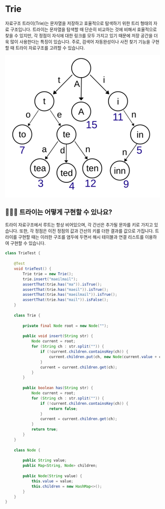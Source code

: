 # Trie

자료구조 트라이(Trie)는 문자열을 저장하고 효율적으로 탐색하기 위한 트리 형태의 자료 구조입니다. 트라이는 문자열을 탐색할 때 단순히 비교하는 것에 비해서 효율적으로 찾을 수 있지만, 각 정점이 자식에 대한 링크를 모두 가지고 있기 때문에 저장 공간을 더욱 많이 사용한다는 특징이 있습니다. 주로, 검색어 자동완성이나 사전 찾기 기능을 구현할 때 트라이 자료구조를 고려할 수 있습니다.

<img src="../../assets/images/Trie.png">

## 🤷🏻‍♂️ 트라이는 어떻게 구현할 수 있나요?

트라이 자료구조에서 루트는 항상 비어있으며, 각 간선은 추가될 문자를 키로 가지고 있습니다. 또한, 각 정점은 이전 정점의 값과 간선의 키를 더한 결과를 값으로 가집니다. 트라이를 구현할 때는 이러한 구조를 염두에 두면서 해시 테이블과 연결 리스트를 이용하여 구현할 수 있습니다.

```java
class TrieTest {

    @Test
    void trieTest() {
        Trie trie = new Trie();
        trie.insert("maeilmail");
        assertThat(trie.has("ma")).isTrue();
        assertThat(trie.has("maeil")).isTrue();
        assertThat(trie.has("maeilmail")).isTrue();
        assertThat(trie.has("mail")).isFalse();
    }

    class Trie {

        private final Node root = new Node("");

        public void insert(String str) {
            Node current = root;
            for (String ch : str.split("")) {
                if (!current.children.containsKey(ch)) {
                    current.children.put(ch, new Node(current.value + ch));
                }
                current = current.children.get(ch);
            }
        }

        public boolean has(String str) {
            Node current = root;
            for (String ch : str.split("")) {
                if (!current.children.containsKey(ch)) {
                    return false;
                }
                current = current.children.get(ch);
            }
            return true;
        }
    }

    class Node {

        public String value;
        public Map<String, Node> children;

        public Node(String value) {
            this.value = value;
            this.children = new HashMap<>();
        }
    }
}
```